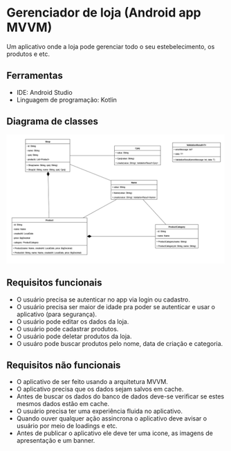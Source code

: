 # Gerenciador de loja (Android app MVVM)

Um aplicativo onde a loja pode gerenciar todo o seu estebelecimento, os produtos e etc.

## Ferramentas
- IDE: Android Studio
- Linguagem de programação: Kotlin



## Diagrama de classes
<img src="./gerenciador_de_loja_class_diagram.png" alt="Gerenciador de loja Class Diagram"/>


## Requisitos funcionais

- O usuário precisa se autenticar no app via login ou cadastro.
- O usuário precisa ser maior de idade pra poder se autenticar e usar o aplicativo (para segurança).
- O usuário pode editar os dados da loja.
- O usuário pode cadastrar produtos.
- O usuário pode deletar produtos da loja.
- O usuáro pode buscar produtos pelo nome, data de criação e categoria.


## Requisitos não funcionais
- O aplicativo de ser feito usando a arquitetura MVVM.
- O aplicativo precisa que os dados sejam salvos em cache.
- Antes de buscar os dados do banco de dados deve-se verificar se estes mesmos dados estão em cache.
- O usuário precisa ter uma experiência fluida no aplicativo.
- Quando ouver qualquer ação assincrona o aplicativo deve avisar o usuário por meio de loadings e etc.
- Antes de publicar o aplicativo ele deve ter uma icone, as imagens de apresentação e um banner.

